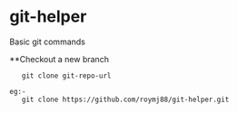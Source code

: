 git-helper
==========

Basic git commands

**Checkout a new branch

```
   git clone git-repo-url

eg:-   
   git clone https://github.com/roymj88/git-helper.git
   
```
